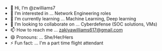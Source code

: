 - 👋 Hi, I’m @zwilliams7
- 👀 I’m interested in ... Network Engineering roles 
- 🌱 I’m currently learning ... Machine Learning, Deep learning
- 💞️ I’m looking to collaborate on ... Cyberdefense (SOC solutions, VMs)
- 📫 How to reach me ... zakiyawilliams617@gmail.com
- 😄 Pronouns: ... She/Her/Hers 
- ⚡ Fun fact: ... I'm a part time flight attendant

<!---
zwilliams7/zwilliams7 is a ✨ special ✨ repository because its `README.md` (this file) appears on your GitHub profile.
You can click the Preview link to take a look at your changes.
--->
